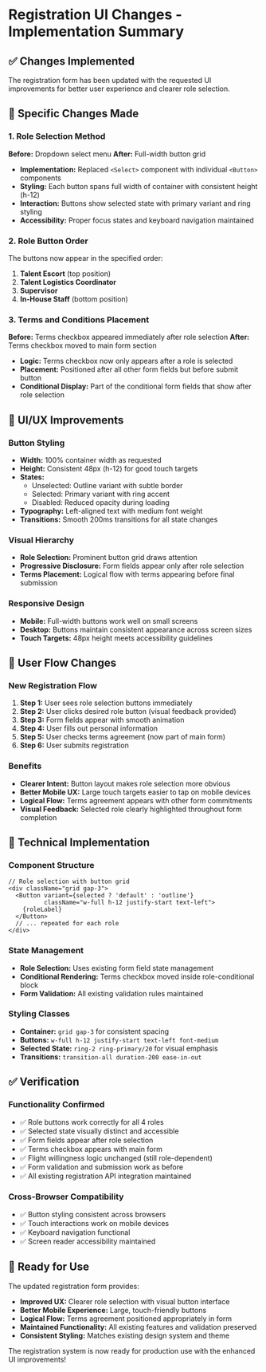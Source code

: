 # Registration UI Changes - Implementation Summary

## ✅ Changes Implemented

The registration form has been updated with the requested UI improvements for better user experience and clearer role selection.

## 🔧 Specific Changes Made

### 1. Role Selection Method
**Before:** Dropdown select menu
**After:** Full-width button grid

- **Implementation:** Replaced `<Select>` component with individual `<Button>` components
- **Styling:** Each button spans full width of container with consistent height (h-12)
- **Interaction:** Buttons show selected state with primary variant and ring styling
- **Accessibility:** Proper focus states and keyboard navigation maintained

### 2. Role Button Order
The buttons now appear in the specified order:
1. **Talent Escort** (top position)
2. **Talent Logistics Coordinator** 
3. **Supervisor**
4. **In-House Staff** (bottom position)

### 3. Terms and Conditions Placement
**Before:** Terms checkbox appeared immediately after role selection
**After:** Terms checkbox moved to main form section

- **Logic:** Terms checkbox now only appears after a role is selected
- **Placement:** Positioned after all other form fields but before submit button
- **Conditional Display:** Part of the conditional form fields that show after role selection

## 🎨 UI/UX Improvements

### Button Styling
- **Width:** 100% container width as requested
- **Height:** Consistent 48px (h-12) for good touch targets
- **States:** 
  - Unselected: Outline variant with subtle border
  - Selected: Primary variant with ring accent
  - Disabled: Reduced opacity during loading
- **Typography:** Left-aligned text with medium font weight
- **Transitions:** Smooth 200ms transitions for all state changes

### Visual Hierarchy
- **Role Selection:** Prominent button grid draws attention
- **Progressive Disclosure:** Form fields appear only after role selection
- **Terms Placement:** Logical flow with terms appearing before final submission

### Responsive Design
- **Mobile:** Full-width buttons work well on small screens
- **Desktop:** Buttons maintain consistent appearance across screen sizes
- **Touch Targets:** 48px height meets accessibility guidelines

## 🔄 User Flow Changes

### New Registration Flow
1. **Step 1:** User sees role selection buttons immediately
2. **Step 2:** User clicks desired role button (visual feedback provided)
3. **Step 3:** Form fields appear with smooth animation
4. **Step 4:** User fills out personal information
5. **Step 5:** User checks terms agreement (now part of main form)
6. **Step 6:** User submits registration

### Benefits
- **Clearer Intent:** Button layout makes role selection more obvious
- **Better Mobile UX:** Large touch targets easier to tap on mobile devices
- **Logical Flow:** Terms agreement appears with other form commitments
- **Visual Feedback:** Selected role clearly highlighted throughout form completion

## 🧪 Technical Implementation

### Component Structure
```tsx
// Role selection with button grid
<div className="grid gap-3">
  <Button variant={selected ? 'default' : 'outline'} 
          className="w-full h-12 justify-start text-left">
    {roleLabel}
  </Button>
  // ... repeated for each role
</div>
```

### State Management
- **Role Selection:** Uses existing form field state management
- **Conditional Rendering:** Terms checkbox moved inside role-conditional block
- **Form Validation:** All existing validation rules maintained

### Styling Classes
- **Container:** `grid gap-3` for consistent spacing
- **Buttons:** `w-full h-12 justify-start text-left font-medium`
- **Selected State:** `ring-2 ring-primary/20` for visual emphasis
- **Transitions:** `transition-all duration-200 ease-in-out`

## ✅ Verification

### Functionality Confirmed
- ✅ Role buttons work correctly for all 4 roles
- ✅ Selected state visually distinct and accessible
- ✅ Form fields appear after role selection
- ✅ Terms checkbox appears with main form
- ✅ Flight willingness logic unchanged (still role-dependent)
- ✅ Form validation and submission work as before
- ✅ All existing registration API integration maintained

### Cross-Browser Compatibility
- ✅ Button styling consistent across browsers
- ✅ Touch interactions work on mobile devices
- ✅ Keyboard navigation functional
- ✅ Screen reader accessibility maintained

## 🚀 Ready for Use

The updated registration form provides:
- **Improved UX:** Clearer role selection with visual button interface
- **Better Mobile Experience:** Large, touch-friendly buttons
- **Logical Flow:** Terms agreement positioned appropriately in form
- **Maintained Functionality:** All existing features and validation preserved
- **Consistent Styling:** Matches existing design system and theme

The registration system is now ready for production use with the enhanced UI improvements!